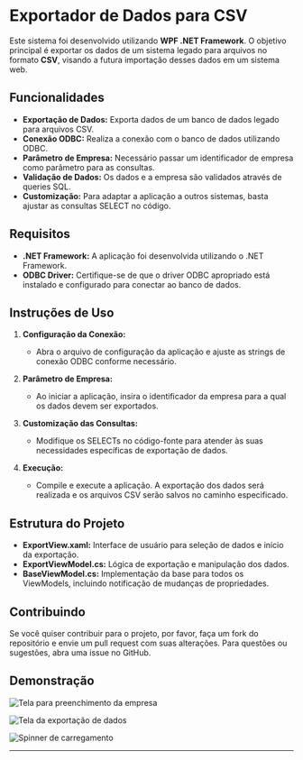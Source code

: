 # Exportador de Dados para CSV

Este sistema foi desenvolvido utilizando **WPF .NET Framework**. O objetivo principal é exportar os dados de um sistema legado para arquivos no formato **CSV**, visando a futura importação desses dados em um sistema web.

## Funcionalidades

- **Exportação de Dados:** Exporta dados de um banco de dados legado para arquivos CSV.
- **Conexão ODBC:** Realiza a conexão com o banco de dados utilizando ODBC.
- **Parâmetro de Empresa:** Necessário passar um identificador de empresa como parâmetro para as consultas.
- **Validação de Dados:** Os dados e a empresa são validados através de queries SQL.
- **Customização:** Para adaptar a aplicação a outros sistemas, basta ajustar as consultas SELECT no código.

## Requisitos

- **.NET Framework:** A aplicação foi desenvolvida utilizando o .NET Framework.
- **ODBC Driver:** Certifique-se de que o driver ODBC apropriado está instalado e configurado para conectar ao banco de dados.

## Instruções de Uso

1. **Configuração da Conexão:**
   - Abra o arquivo de configuração da aplicação e ajuste as strings de conexão ODBC conforme necessário.

2. **Parâmetro de Empresa:**
   - Ao iniciar a aplicação, insira o identificador da empresa para a qual os dados devem ser exportados.

3. **Customização das Consultas:**
   - Modifique os SELECTs no código-fonte para atender às suas necessidades específicas de exportação de dados.

4. **Execução:**
   - Compile e execute a aplicação. A exportação dos dados será realizada e os arquivos CSV serão salvos no caminho especificado.

## Estrutura do Projeto

- **ExportView.xaml:** Interface de usuário para seleção de dados e início da exportação.
- **ExportViewModel.cs:** Lógica de exportação e manipulação dos dados.
- **BaseViewModel.cs:** Implementação da base para todos os ViewModels, incluindo notificação de mudanças de propriedades.

## Contribuindo

Se você quiser contribuir para o projeto, por favor, faça um fork do repositório e envie um pull request com suas alterações. Para questões ou sugestões, abra uma issue no GitHub.

## Demonstração

![Tela para preenchimento da empresa](LegacyToWeb/Images/Tela1.png)

![Tela da exportação de dados](LegacyToWeb/Images/Tela2.png)

![Spinner de carregamento](LegacyToWeb/Images/Tela3.png)

---

